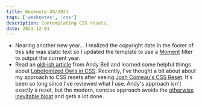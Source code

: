```yaml
---
title: Weeknote 49/2021
tags: ['weeknotes', 'css']
description: Contemplating CSS resets. 
date: 2021-12-01
---
```

- Nearing another new year... I realized the copyright date in the footer of this site was static text so I updated the template to use a [Moment](https://momentjs.com/) filter to output the current year. 
- Read an [old-ish article](https://24ways.org/2018/managing-flow-and-rhythm-with-css-custom-properties/) from Andy Bell and learned some helpful things about [Lobotomized Owls in CSS](https://alistapart.com/article/axiomatic-css-and-lobotomized-owls/). Recently, I've thought a bit about about my approach to CSS resets after seeing [Josh Comeau's CSS Reset](https://www.joshwcomeau.com/css/custom-css-reset/). It's been so long since I've reviewed what I use. Andy's approach isn't exactly a reset, but the modern, concise approach avoids the [otherwise inevitable bloat](https://css-tricks.com/spacing-the-bottom-of-modules/) and gets a lot done. 